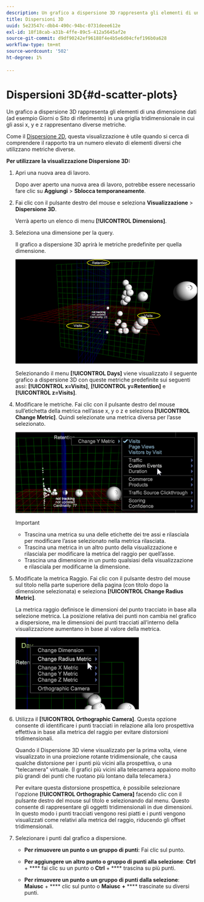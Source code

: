 ```yaml
---
description: Un grafico a dispersione 3D rappresenta gli elementi di una dimensione dati (ad esempio Giorni o Sito di riferimento) in una griglia tridimensionale in cui gli assi x, y e z rappresentano diverse metriche.
title: Dispersioni 3D
uuid: 5e23547c-dbb4-490c-94bc-0731deee612e
exl-id: 18f18cab-a31b-4ffe-89c5-412a5645af2e
source-git-commit: d9df90242ef96188f4e4b5e6d04cfef196b0a628
workflow-type: tm+mt
source-wordcount: '502'
ht-degree: 1%

---
```


# Dispersioni 3D{#d-scatter-plots}

Un grafico a dispersione 3D rappresenta gli elementi di una dimensione dati (ad esempio Giorni o Sito di riferimento) in una griglia tridimensionale in cui gli assi x, y e z rappresentano diverse metriche.

Come il [Dispersione 2D](https://docs.adobe.com/content/help/en/data-workbench/using/client/t-open-ins.html#Scatter_Plots), questa visualizzazione è utile quando si cerca di comprendere il rapporto tra un numero elevato di elementi diversi che utilizzano metriche diverse.

**Per utilizzare la visualizzazione Dispersione 3D:**

1. Apri una nuova area di lavoro.

   Dopo aver aperto una nuova area di lavoro, potrebbe essere necessario fare clic su **Aggiungi** > **Sblocca temporaneamente**.
1. Fai clic con il pulsante destro del mouse e seleziona **Visualizzazione** > **Dispersione 3D**.

   Verrà aperto un elenco di menu **[!UICONTROL Dimensions]**.

1. Seleziona una dimensione per la query.

   Il grafico a dispersione 3D aprirà le metriche predefinite per quella dimensione.

   ![](assets/3D_main.png)

   Selezionando il menu **[!UICONTROL Days]** viene visualizzato il seguente grafico a dispersione 3D con queste metriche predefinite sui seguenti assi: **[!UICONTROL x=Visits]**, **[!UICONTROL y=Retention]** e **[!UICONTROL z=Visits]**.

1. Modificare le metriche. Fai clic con il pulsante destro del mouse sull’etichetta della metrica nell’asse x, y o z e seleziona **[!UICONTROL Change Metric]**. Quindi selezionate una metrica diversa per l’asse selezionato.

   ![](assets/3D_change.png)

   >[!IMPORTANT]
   >
   >
   >    
   >    
   >    * Trascina una metrica su una delle etichette dei tre assi e rilasciala per modificare l’asse selezionato nella metrica rilasciata.
   >    * Trascina una metrica in un altro punto della visualizzazione e rilasciala per modificare la metrica del raggio per quell’asse.
   >    * Trascina una dimensione in un punto qualsiasi della visualizzazione e rilasciala per modificarne la dimensione.


1. Modificate la metrica Raggio. Fai clic con il pulsante destro del mouse sul titolo nella parte superiore della pagina (con titolo dopo la dimensione selezionata) e seleziona **[!UICONTROL Change Radius Metric]**.

   La metrica raggio definisce le dimensioni del punto tracciato in base alla selezione metrica. La posizione relativa dei punti non cambia nel grafico a dispersione, ma le dimensioni dei punti tracciati all’interno della visualizzazione aumentano in base al valore della metrica.

   ![](assets/3D_change_radius.png)

1. Utilizza il **[!UICONTROL Orthographic Camera]**. Questa opzione consente di identificare i punti tracciati in relazione alla loro prospettiva effettiva in base alla metrica del raggio per evitare distorsioni tridimensionali.

   Quando il Dispersione 3D viene visualizzato per la prima volta, viene visualizzato in una proiezione rotante tridimensionale, che causa qualche distorsione per i punti più vicini alla prospettiva, o una &quot;telecamera&quot; virtuale. (I grafici più vicini alla telecamera appaiono molto più grandi dei punti che ruotano più lontano dalla telecamera.)

   Per evitare questa distorsione prospettica, è possibile selezionare l&#39;opzione **[!UICONTROL Orthographic Camera]** facendo clic con il pulsante destro del mouse sul titolo e selezionando dal menu. Questo consente di rappresentare gli oggetti tridimensionali in due dimensioni. In questo modo i punti tracciati vengono resi piatti e i punti vengono visualizzati come relativi alla metrica del raggio, riducendo gli offset tridimensionali.

1. Selezionare i punti dal grafico a dispersione.

   * **Per rimuovere un punto o un gruppo di punti**: Fai clic sul punto.
   * **Per aggiungere un altro punto o gruppo di punti alla selezione**:  **Ctrl** +  **** fai clic su un punto o  **Ctrl**  +  **** trascina su più punti.

   * **Per rimuovere un punto o un gruppo di punti dalla selezione**:  **Maiusc**  +  **** clic sul punto o  **Maiusc** **+** **** trascinate su diversi punti.

<!-- <a id="section_9C30F9799F1440F09278327002E6B47A"></a> -->
